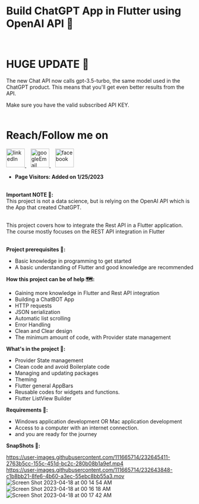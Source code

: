 # Build ChatGPT App in Flutter using OpenAI API 🚀
<br>

# **HUGE UPDATE 🧬**

The new Chat API now calls gpt-3.5-turbo, the same model used in the ChatGPT product. This means that you'll get even better results from the API. 

Make sure you have the valid subscribed API KEY. <br><br>

# Reach/Follow me on <br>
<p align="left">
  <a href="https://www.linkedin.com/in/mohamed-fawzy-936b661b8/" target="_blank" rel="noreferrer"> <img src="https://img.icons8.com/fluency/2x/linkedin.png" alt="linkedIn" width="50" height="50"/> </a>&nbsp&nbsp
  <a href="mailto:fwzymohamed90@gmail.com" target="_blank" rel="noreferrer"> <img src="https://img.icons8.com/fluency/2x/google-logo.png" alt="googleEmail" width="50" height="50"/> </a>&nbsp&nbsp
  <a href="https://www.facebook.com/mohamed.fwzy.14" target="_blank" rel="noreferrer"> <img src="https://cdn.iconscout.com/icon/free/png-256/facebook-262-721949.png" alt="facebook" width="50" height="50"/> </a>
</p>

* **Page Visitors: Added on 1/25/2023**<br><br>

**Important NOTE 📝:** <br>
This project is not a data science, but is relying on the OpenAI API which is the App that created ChatGPT.<br><br>

This project covers how to integrate the Rest API in a Flutter application.<br>
The course mostly focuses on the REST API integration in Flutter<br><br>

**Project prerequisites 📑:**<br>
* Basic knowledge in programming to get started <br>
* A basic understanding of Flutter and good knowledge are recommended <br>


**How this project can be of help 🗺:** <br>
* Gaining more knowledge in Flutter and Rest API integration <br>
* Building a ChatBOT App <br>
* HTTP requests <br>
* JSON serialization <br>
* Automatic list scrolling <br>
* Error Handling <br>
* Clean and Clear design <br>
* The minimum amount of code, with Provider state management <br>

**What's in the project 📱:** <br>
* Provider State management <br>
* Clean code and avoid Boilerplate code <br>
* Managing and updating packages <br>
* Theming <br>
* Flutter general AppBars <br>
* Reusable codes for widgets and functions. <br>
* Flutter ListView Builder <br>


**Requirements 🧩:** <br>
* Windows application development OR Mac application development  <br>
* Access to a computer with an internet connection. <br>
* and you are ready for the journey <br>

**SnapShots 📸:** <br>

https://user-images.githubusercontent.com/111665714/232645411-2763b5cc-155c-451d-bc2c-280b08b1a9ef.mp4 <br>
https://user-images.githubusercontent.com/111665714/232643848-c1b8bb21-8fe6-4b60-a3ec-55ebc8bb55a3.mov
<br>
![Screen Shot 2023-04-18 at 00 14 54 AM](https://user-images.githubusercontent.com/111665714/232643904-9023197d-b3ab-422b-981c-0e3d14340dea.png)
![Screen Shot 2023-04-18 at 00 16 18 AM](https://user-images.githubusercontent.com/111665714/232643908-a01c63d8-09ed-4e8d-9be7-75cd1d7da388.png)
![Screen Shot 2023-04-18 at 00 17 42 AM](https://user-images.githubusercontent.com/111665714/232643909-ca41242c-257f-416c-98a4-cf6a1acc1e59.png)
